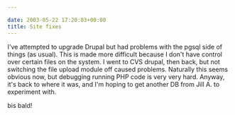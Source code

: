 ```yaml
---

date: 2003-05-22 17:20:03+00:00
title: Site fixes
---
```


I've attempted to upgrade Drupal but had problems with the pgsql side of things (as usual).  This is made more difficult because I don't have control over certain files on the system.  I went to CVS drupal, then back, but not switching the file upload module off caused problems.  Naturally this seems obvious now, but debugging running PHP code is very very hard.  Anyway, it's back to where it was, and I'm hoping to get another DB from Jill A. to experiment with.

bis bald!
